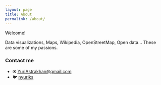 ```yaml
---
layout: page
title: About
permalink: /about/
---
```


Welcome!

Data visualizations, Maps, Wikipedia, OpenStreetMap, Open data...  These are some of my passions.

### Contact me

* ✉ YuriAstrakhan@gmail.com
* 🐦 [nyuriks](https://twitter.com/nyuriks)
